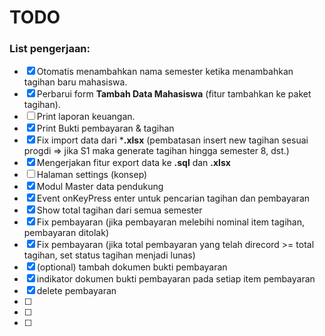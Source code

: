 # TODO

### List pengerjaan:
- [x] Otomatis menambahkan nama semester ketika menambahkan tagihan baru mahasiswa.
- [x] Perbarui form **Tambah Data Mahasiswa** (fitur tambahkan ke paket tagihan).
- [ ] Print laporan keuangan.
- [x] Print Bukti pembayaran & tagihan
- [x] Fix import data dari ***.xlsx** (pembatasan insert new tagihan sesuai progdi => jika S1 maka generate tagihan hingga semester 8, dst.)
- [x] Mengerjakan fitur export data ke **.sql** dan **.xlsx**
- [ ] Halaman settings (konsep)
- [x] Modul Master data pendukung
- [x] Event onKeyPress enter untuk pencarian tagihan dan pembayaran
- [x] Show total tagihan dari semua semester
- [x] Fix pembayaran (jika pembayaran melebihi nominal item tagihan, pembayaran ditolak)
- [x] Fix pembayaran (jika total pembayaran yang telah direcord >= total tagihan, set status tagihan menjadi lunas)
- [x] (optional) tambah dokumen bukti pembayaran
- [x] indikator dokumen bukti pembayaran pada setiap item pembayaran
- [x] delete pembayaran
- [ ]  
- [ ] 
- [ ] 